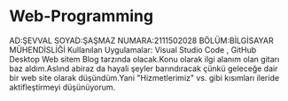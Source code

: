 # Web-Programming 
AD:ŞEVVAL SOYAD:ŞAŞMAZ NUMARA:2111502028 BÖLÜM:BİLGİSAYAR MÜHENDİSLİĞİ
Kullanılan Uygulamalar: Visual Studio Code , GitHub Desktop
Web sitem Blog tarzında olacak.Konu olarak ilgi alanım olan gitarı baz aldım.Aslınd abiraz da hayali şeyler barındıracak çünkü geleceğe dair bir web site olarak düşündüm.Yani "Hizmetlerimiz" vs. gibi kısımları ileride aktifleştirmeyi düşünüyorum.
